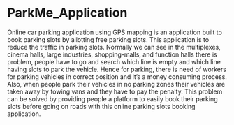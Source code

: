 # ParkMe_Application
Online car parking application using GPS mapping is an application built to book 
parking slots by allotting free parking slots. This application is to reduce the traffic in 
parking slots. Normally we can see in the multiplexes, cinema halls, large industries,
shopping-malls, and function halls there is problem, people have to go and search which 
line is empty and which line having slots to park the vehicle. Hence for parking, there is
need of workers for parking vehicles in correct position and it’s a money consuming
process. 
Also, when people park their vehicles in no parking zones their vehicles are taken 
away by towing vans and they have to pay the penalty. This problem can be solved by 
providing people a platform to easily book their parking slots before going on roads with 
this online parking slots booking application.
